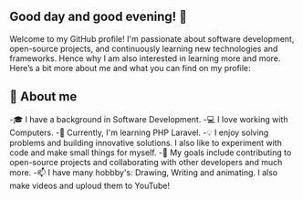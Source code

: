 ## Good day and good evening! 👋
Welcome to my GitHub profile! I'm passionate about software development, open-source projects, and continuously learning new technologies and frameworks. Hence why I am also interested in learning more and more. Here’s a bit more about me and what you can find on my profile:

## 🚀 About me
-🎓 I have a background in Software Development.
-💻 I love working with Computers.
-🌱 Currently, I'm learning PHP Laravel.
-💡 I enjoy solving problems and building innovative solutions. I also like to experiment with code and make small things for myself.
-🎯 My goals include contributing to open-source projects and collaborating with other developers and much more.
-📫 I have many hobbby's: Drawing, Writing and animating. I also make videos and uploud them to YouTube!
<!--
**CharmineX/CharmineX** is a ✨ _special_ ✨ repository because its `README.md` (this file) appears on your GitHub profile.

Here are some ideas to get you started:

- 🔭 I’m currently working on ...
- 🌱 I’m currently learning ...
- 👯 I’m looking to collaborate on ...
- 🤔 I’m looking for help with ...
- 💬 Ask me about ...
- 📫 How to reach me: ...
- 😄 Pronouns: ...
- ⚡ Fun fact: ...
-->
